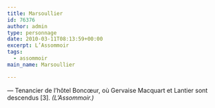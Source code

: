 ```yaml
---
title: Marsoullier
id: 76376
author: admin
type: personnage
date: 2010-03-11T08:13:59+00:00
excerpt: L’Assommoir
tags:
  - assommoir
main_name: Marsoullier

---
```

— Tenancier de l’hôtel Boncœur, où Gervaise Macquart et Lantier sont descendus [3]. _(L’Assommoir.)_